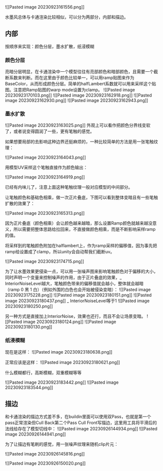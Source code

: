 
![[Pasted image 20230923161556.png]]

水墨风总体与卡通渲染比较相似，可以分为两部分，内部和描边。

## 内部

按顺序来实现：颜色分层，墨水扩散，纸浸模糊

### 颜色分层

亮暗分层明显，在卡通渲染中一个模型往往有亮部颜色和暗部颜色，且需要一个截断系数来判断。而在这里由于颜色比较单一，可以用ramp贴图来作为BaseColor，从而形成颜色分层。简单的halfLambert系数就可以用来采样这个贴图。注意把Ramp贴图的warp mode设置为clamp。
![[Pasted image 20230923170103.png]]
![[Pasted image 20230923162918.png]]
![[Pasted image 20230923162930.png]]
![[Pasted image 20230923162943.png]]


### 墨水扩散

![[Pasted image 20230923163025.png]]
外观上可以看作把颜色分界线变软了，或者说变得圆润了一些，更有笔触的感觉。

如果想要局部的去影响这种边界还挺麻烦的，一种比较简单的方法是用一张笔触纹理：

![[Pasted image 20230923164043.png]]

用模型UV采样这个笔触直接作为颜色输出：

![[Pasted image 20230923164919.png]]

已经有内味儿了，注意上面这种笔触纹理一般对应模型的中间部分。

让笔触颜色和基础色相乘，做一次正片叠底，下图可以看到整体变暗且有一些笔触扩散的效果了：

![[Pasted image 20230923165313.png]]

因为正片叠底（颜色相乘）会让颜色越来越暗，那么设置Ramp颜色就越来越没意义，所以需要把整体思路给拉回来，不直接做颜色相乘，而是不断影响采样ramp的值。

将采样到的笔触颜色附加在halflambert上，作为ramp采样的偏移值，因为事先把ramp给设置成了clamp，所以unity会自动帮我们截断uv。

![[Pasted image 20230923174715.png]]

为了让水墨效果更侵染一点，可以用一张噪声图来影响笔触颜色对于偏移的大小，同时声明一个变量来控制噪声的作用，由于正片叠底的效果，_ InteriorNoiseLevel越大，笔触颜色带来的偏移值就会越小，整体就会越暗（ramp 0 黑 1 白）（例如外围的白色也会开始被侵染变暗）：
![[Pasted image 20230923175228.png]]
![[Pasted image 20230923180151.png]]
![[Pasted image 20230923180437.png]]
_ InteriorNoiseLevel等于1
![[Pasted image 20230923180250.png]]

另一种方式是直接加上InteriorNoise，效果也还行，而且不会让场景变暗。
![[Pasted image 20230923180124.png]]
![[Pasted image 20230923180130.png]]



### 纸浸模糊

现在是这样：
![[Pasted image 20230923180638.png]]

正常应该是这样：
![[Pasted image 20230923180621.png]]

什么模糊都行，高斯模糊，双重模糊等等

![[Pasted image 20230923183442.png]]
![[Pasted image 20230923183544.png]]



## 描边

和卡通渲染的描边方式差不多，在buildin里面可以使用双Pass，也就是第一个pass正常渲染但Cull Back第二个Pass Cull Front写描边，这里用工具将平滑后的法线给存在了模型切线中：
![[Pasted image 20230926144934.png]]
![[Pasted image 20230926144941.png]]


为了让描边有笔刷的感觉，用一张噪声纹理来随机clip片元：

![[Pasted image 20230926145816.png]]

![[Pasted image 20230926150020.png]]